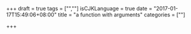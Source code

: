 +++
draft = true
tags = ["",""]
isCJKLanguage = true
date = "2017-01-17T15:49:06+08:00"
title = "a function with arguments"
categories = [""]

+++

